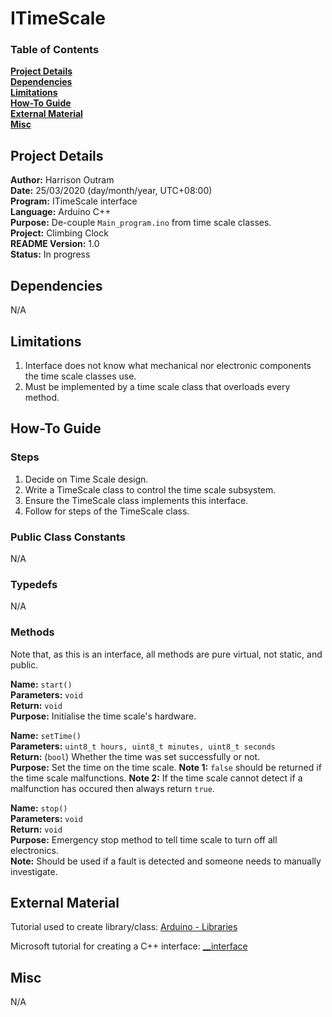 # ITimeScale

### Table of Contents

**[Project Details](#project-details)**<br>
**[Dependencies](#dependencies)**<br>
**[Limitations](#limitations)**<br>
**[How-To Guide](#how-to-guide)**<br>
**[External Material](#external-material)**<br>
**[Misc](#misc)**<br>

## Project Details

**Author:** Harrison Outram<br>
**Date:** 25/03/2020 (day/month/year, UTC+08:00)<br>
**Program:** ITimeScale interface<br>
**Language:** Arduino C++<br>
**Purpose:** De-couple `Main_program.ino` from time scale classes.<br>
**Project:** Climbing Clock<br>
**README Version:** 1.0<br>
**Status:** In progress

## Dependencies

N/A

## Limitations

1. Interface does not know what mechanical nor electronic components the time scale classes use.
2. Must be implemented by a time scale class that overloads every method.

## How-To Guide

### Steps

1. Decide on Time Scale design.
2. Write a TimeScale class to control the time scale subsystem.
3. Ensure the TimeScale class implements this interface.
4. Follow for steps of the TimeScale class.

### Public Class Constants

N/A

### Typedefs

N/A

### Methods

Note that, as this is an interface, all methods are pure virtual, not static, and public.

**Name:** `start()`<br>
**Parameters:** `void`<br>
**Return:** `void`<br>
**Purpose:** Initialise the time scale's hardware.

**Name:** `setTime()`<br>
**Parameters:** `uint8_t hours, uint8_t minutes, uint8_t seconds`<br>
**Return:** (`bool`) Whether the time was set successfully or not.<br>
**Purpose:** Set the time on the time scale.
**Note 1:** `false` should be returned if the time scale malfunctions.
**Note 2:** If the time scale cannot detect if a malfunction has occured then always return `true`.

**Name:** `stop()`<br>
**Parameters:** `void`<br>
**Return:** `void`<br>
**Purpose:** Emergency stop method to tell time scale to turn off all electronics.<br>
**Note:** Should be used if a fault is detected and someone needs to manually investigate.

## External Material

Tutorial used to create library/class: [Arduino - Libraries](https://www.arduino.cc/en/Hacking/LibraryTutorial)

Microsoft tutorial for creating a C++ interface: [__interface](https://docs.microsoft.com/en-us/cpp/cpp/interface?view=vs-2019)

## Misc

N/A
